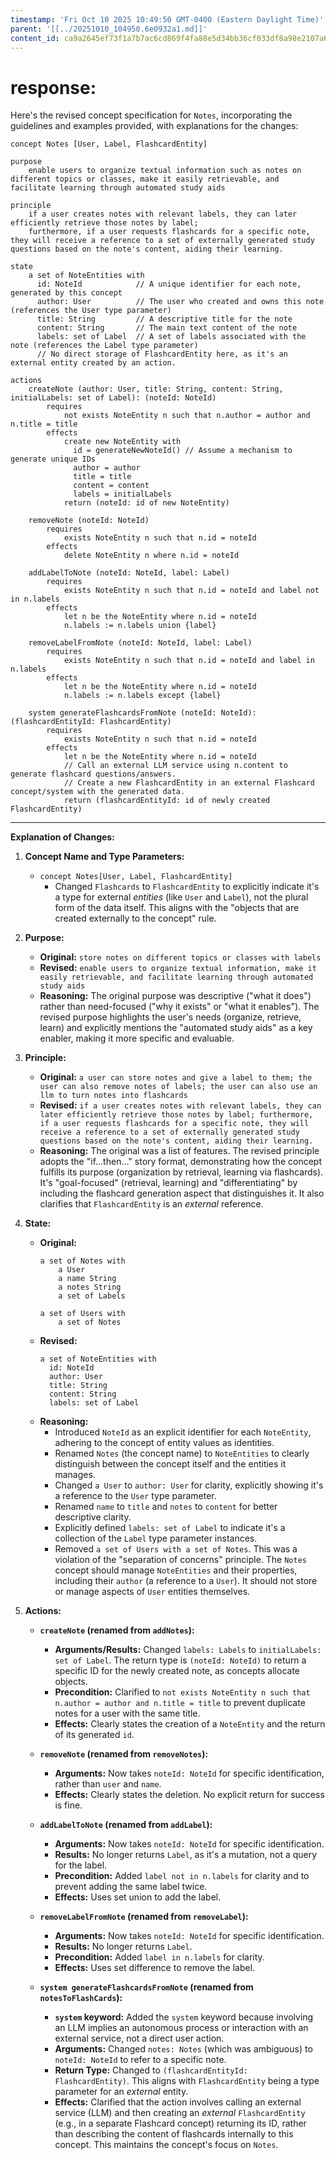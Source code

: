 ```yaml
---
timestamp: 'Fri Oct 10 2025 10:49:50 GMT-0400 (Eastern Daylight Time)'
parent: '[[../20251010_104950.6e0932a1.md]]'
content_id: ca9a2645ef73f1a7b7ac6cd869f4fa88e5d34bb36cf033df8a98e2107a600c7c
---
```


# response:

Here's the revised concept specification for `Notes`, incorporating the guidelines and examples provided, with explanations for the changes:

```
concept Notes [User, Label, FlashcardEntity]

purpose
    enable users to organize textual information such as notes on different topics or classes, make it easily retrievable, and facilitate learning through automated study aids

principle
    if a user creates notes with relevant labels, they can later efficiently retrieve those notes by label; 
    furthermore, if a user requests flashcards for a specific note, they will receive a reference to a set of externally generated study questions based on the note's content, aiding their learning.

state
    a set of NoteEntities with
      id: NoteId            // A unique identifier for each note, generated by this concept
      author: User          // The user who created and owns this note (references the User type parameter)
      title: String         // A descriptive title for the note
      content: String       // The main text content of the note
      labels: set of Label  // A set of labels associated with the note (references the Label type parameter)
      // No direct storage of FlashcardEntity here, as it's an external entity created by an action.

actions
    createNote (author: User, title: String, content: String, initialLabels: set of Label): (noteId: NoteId)
        requires
            not exists NoteEntity n such that n.author = author and n.title = title
        effects
            create new NoteEntity with
              id = generateNewNoteId() // Assume a mechanism to generate unique IDs
              author = author
              title = title
              content = content
              labels = initialLabels
            return (noteId: id of new NoteEntity)

    removeNote (noteId: NoteId)
        requires
            exists NoteEntity n such that n.id = noteId
        effects
            delete NoteEntity n where n.id = noteId

    addLabelToNote (noteId: NoteId, label: Label)
        requires
            exists NoteEntity n such that n.id = noteId and label not in n.labels
        effects
            let n be the NoteEntity where n.id = noteId
            n.labels := n.labels union {label}

    removeLabelFromNote (noteId: NoteId, label: Label)
        requires
            exists NoteEntity n such that n.id = noteId and label in n.labels
        effects
            let n be the NoteEntity where n.id = noteId
            n.labels := n.labels except {label}

    system generateFlashcardsFromNote (noteId: NoteId): (flashcardEntityId: FlashcardEntity)
        requires
            exists NoteEntity n such that n.id = noteId
        effects
            let n be the NoteEntity where n.id = noteId
            // Call an external LLM service using n.content to generate flashcard questions/answers.
            // Create a new FlashcardEntity in an external Flashcard concept/system with the generated data.
            return (flashcardEntityId: id of newly created FlashcardEntity)
```

***

**Explanation of Changes:**

1. **Concept Name and Type Parameters:**
   * `concept Notes[User, Label, FlashcardEntity]`
     * Changed `Flashcards` to `FlashcardEntity` to explicitly indicate it's a type for external *entities* (like `User` and `Label`), not the plural form of the data itself. This aligns with the "objects that are created externally to the concept" rule.

2. **Purpose:**
   * **Original:** `store notes on different topics or classes with labels`
   * **Revised:** `enable users to organize textual information, make it easily retrievable, and facilitate learning through automated study aids`
   * **Reasoning:** The original purpose was descriptive ("what it does") rather than need-focused ("why it exists" or "what it enables"). The revised purpose highlights the user's needs (organize, retrieve, learn) and explicitly mentions the "automated study aids" as a key enabler, making it more specific and evaluable.

3. **Principle:**
   * **Original:** `a user can store notes and give a label to them; the user can also remove notes of labels; the user can also use an llm to turn notes into flashcards`
   * **Revised:** `if a user creates notes with relevant labels, they can later efficiently retrieve those notes by label; furthermore, if a user requests flashcards for a specific note, they will receive a reference to a set of externally generated study questions based on the note's content, aiding their learning.`
   * **Reasoning:** The original was a list of features. The revised principle adopts the "if...then..." story format, demonstrating how the concept fulfills its purpose (organization by retrieval, learning via flashcards). It's "goal-focused" (retrieval, learning) and "differentiating" by including the flashcard generation aspect that distinguishes it. It also clarifies that `FlashcardEntity` is an *external* reference.

4. **State:**
   * **Original:**
     ```
     a set of Notes with
         a User
         a name String
         a notes String
         a set of Labels

     a set of Users with
         a set of Notes
     ```
   * **Revised:**
     ```
     a set of NoteEntities with
       id: NoteId
       author: User
       title: String
       content: String
       labels: set of Label
     ```
   * **Reasoning:**
     * Introduced `NoteId` as an explicit identifier for each `NoteEntity`, adhering to the concept of entity values as identities.
     * Renamed `Notes` (the concept name) to `NoteEntities` to clearly distinguish between the concept itself and the entities it manages.
     * Changed `a User` to `author: User` for clarity, explicitly showing it's a reference to the `User` type parameter.
     * Renamed `name` to `title` and `notes` to `content` for better descriptive clarity.
     * Explicitly defined `labels: set of Label` to indicate it's a collection of the `Label` type parameter instances.
     * Removed `a set of Users with a set of Notes`. This was a violation of the "separation of concerns" principle. The `Notes` concept should manage `NoteEntities` and their properties, including their `author` (a reference to a `User`). It should not store or manage aspects of `User` entities themselves.

5. **Actions:**

   * **`createNote` (renamed from `addNotes`):**
     * **Arguments/Results:** Changed `labels: Labels` to `initialLabels: set of Label`. The return type is `(noteId: NoteId)` to return a specific ID for the newly created note, as concepts allocate objects.
     * **Precondition:** Clarified to `not exists NoteEntity n such that n.author = author and n.title = title` to prevent duplicate notes for a user with the same title.
     * **Effects:** Clearly states the creation of a `NoteEntity` and the return of its generated `id`.

   * **`removeNote` (renamed from `removeNotes`):**
     * **Arguments:** Now takes `noteId: NoteId` for specific identification, rather than `user` and `name`.
     * **Effects:** Clearly states the deletion. No explicit return for success is fine.

   * **`addLabelToNote` (renamed from `addLabel`):**
     * **Arguments:** Now takes `noteId: NoteId` for specific identification.
     * **Results:** No longer returns `Label`, as it's a mutation, not a query for the label.
     * **Precondition:** Added `label not in n.labels` for clarity and to prevent adding the same label twice.
     * **Effects:** Uses set union to add the label.

   * **`removeLabelFromNote` (renamed from `removeLabel`):**
     * **Arguments:** Now takes `noteId: NoteId` for specific identification.
     * **Results:** No longer returns `Label`.
     * **Precondition:** Added `label in n.labels` for clarity.
     * **Effects:** Uses set difference to remove the label.

   * **`system generateFlashcardsFromNote` (renamed from `notesToFlashCards`):**
     * **`system` keyword:** Added the `system` keyword because involving an LLM implies an autonomous process or interaction with an external service, not a direct user action.
     * **Arguments:** Changed `notes: Notes` (which was ambiguous) to `noteId: NoteId` to refer to a specific note.
     * **Return Type:** Changed to `(flashcardEntityId: FlashcardEntity)`. This aligns with `FlashcardEntity` being a type parameter for an *external* entity.
     * **Effects:** Clarified that the action involves calling an external service (LLM) and then creating an *external* `FlashcardEntity` (e.g., in a separate Flashcard concept) returning its ID, rather than describing the content of flashcards internally to this concept. This maintains the concept's focus on `Notes`.
